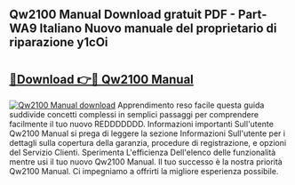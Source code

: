 ## Qw2100 Manual Download gratuit PDF - Part-WA9 Italiano Nuovo manuale del proprietario di riparazione y1cOi

# <h2><a href="http://dfafwsr.blite.top/?on=Qw2100+Manual">🔗Download 👉🔴 Qw2100 Manual</a></h2>

[![Qw2100 Manual download](https://i.imgur.com/lujVjoI.png)](http://dfafwsr.blite.top/?on=Qw2100+Manual)
Apprendimento reso facile questa guida suddivide concetti complessi in semplici passaggi per comprendere facilmente il tuo nuovo REDDDDDDD. Informazioni importanti Sull'utente Qw2100 Manual si prega di leggere la sezione Informazioni Sull'utente per i dettagli sulla copertura della garanzia, procedure di registrazione, e opzioni del Servizio Clienti. Sperimenta L'efficienza Dell'elenco delle funzionalità mentre usi il tuo nuovo Qw2100 Manual. Il tuo successo è la nostra priorità Qw2100 Manual. Ci impegniamo a offrirti la migliore esperienza possibile.
